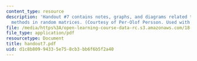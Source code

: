 ```yaml
---
content_type: resource
description: 'Handout #7 contains notes, graphs, and diagrams related to numerical
  methods in random matrices. (Courtesy of Per-Olof Persson. Used with permission.)'
file: /media/https%3A/open-learning-course-data-rc.s3.amazonaws.com/18-338j-infinite-random-matrix-theory-fall-2004/d1c8b80994335e758cb3bb6f6b5f2a40_handout7.pdf
file_type: application/pdf
resourcetype: Document
title: handout7.pdf
uid: d1c8b809-9433-5e75-8cb3-bb6f6b5f2a40
---
```

